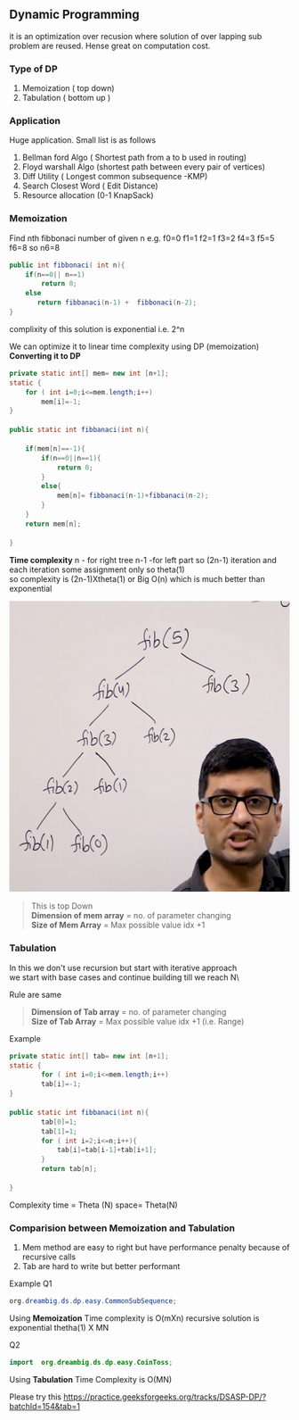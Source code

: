 ## Dynamic Programming ##

it is an optimization over recusion where solution of over lapping sub problem are reused.
Hense great on computation cost.

### Type of DP ###
1. Memoization ( top down)
2. Tabulation ( bottom up )

### Application ###
Huge application. Small list is as follows
1. Bellman ford  Algo  ( Shortest path from a to b used in routing)
2. Floyd warshall Algo (shortest path between every pair of vertices)
3. Diff Utility ( Longest common subsequence -KMP)
4. Search Closest Word ( Edit Distance)
5. Resource allocation (0-1 KnapSack)

### Memoization ###
Find nth fibbonaci number of given n
e.g. f0=0 f1=1 f2=1 f3=2 f4=3 f5=5 f6=8  so n6=8


```java
public int fibbonaci( int n){
    if(n==0|| n==1)
        return 0;
    else
       return fibbanaci(n-1) +  fibbonaci(n-2);
}
```

complixity of this solution is exponential 
i.e. 2^n

We can optimize it to linear time complexity using DP (memoization)\
**Converting it to DP**

```java
private static int[] mem= new int [n+1];
static {
    for ( int i=0;i<=mem.length;i++)
        mem[i]=-1;
}

public static int fibbanaci(int n){
    
    if(mem[n]==-1){
        if(n==0||n==1){
            return 0;
        }
        else{
            mem[n]= fibbanaci(n-1)+fibbanaci(n-2);
        }
    }
    return mem[n];

}

```

**Time complexity**
 n - for right tree
n-1 -for left part 
so (2n-1) iteration  and each iteration some assignment only so theta(1)\
so complexity is (2n-1)Xtheta(1)
or Big O(n) which is much better than exponential

![img.png](../../src/main/resources/img/img_12.png)
> This is top Down\
> **Dimension of mem array** = no. of parameter changing\
> **Size of Mem Array** = Max possible value idx +1

### Tabulation ###
In this we don't use recursion but start with iterative approach\
we start with base cases and continue building till we reach N\

Rule are same
> **Dimension of Tab array** = no. of parameter changing\
> **Size of Tab Array** = Max possible value idx +1 (i.e. Range)

Example
```java
private static int[] tab= new int [n+1];
static {
        for ( int i=0;i<=mem.length;i++)
        tab[i]=-1;
}

public static int fibbanaci(int n){
        tab[0]=1;
        tab[1]=1;
        for ( int i=2;i<=n;i++){
            tab[i]=tab[i-1]+tab[i+1];
        }
        return tab[n];

}        
```
Complexity
time = Theta (N)
space= Theta(N)

### Comparision between Memoization and Tabulation ###
1.  Mem method are easy to right but have performance penalty because of recursive calls 
2.  Tab are hard to write but better performant

Example
Q1
```java
org.dreambig.ds.dp.easy.CommonSubSequence;
``` 
Using **Memoization** Time complexity is O(mXn)
recursive solution is exponential thetha(1) X MN 

Q2
```java
import  org.dreambig.ds.dp.easy.CoinToss;
```

Using **Tabulation** Time Complexity is O(MN)

Please try this https://practice.geeksforgeeks.org/tracks/DSASP-DP/?batchId=154&tab=1

